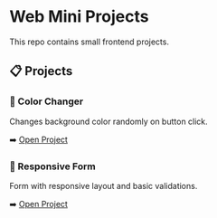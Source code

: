 # Web Mini Projects

This repo contains small frontend projects.

## 📋 Projects

### 🎨 Color Changer
Changes background color randomly on button click.

➡️ [Open Project](./color-changer)

### 🧾 Responsive Form
Form with responsive layout and basic validations.

➡️ [Open Project](./form)
